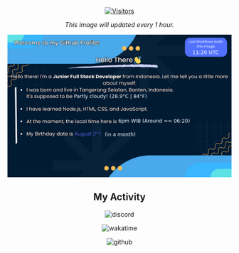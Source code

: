 <div align="center">

  [![Visitors](https://api.visitorbadge.io/api/visitors?path=https%3A%2F%2Fgithub.com%2Fhexaaagon&label=Total%20Visitors&countColor=%231e234a)](https://visitorbadge.io/status?path=https%3A%2F%2Fgithub.com%2Fhexaaagon)
  
  *This image will updated every 1 hour.*
  
  ![readme](./out/image.png)
  
  ## My Activity
  
  ![discord](https://lanyard.cnrad.dev/api/465454937267240962?bg=1E234A&borderRadius=5px)
  
  ![wakatime](https://github-readme-stats.vercel.app/api/wakatime?username=hexaaagon&border_radius=5px&theme=dark&bg_color=1E234A&border_color=1E234A&icon_color=58a6ff&show_icons=true&custom_title=Code%20Activity&layout=compact)
  
  ![github](https://github-readme-stats.vercel.app/api?username=hexaaagon&border_radius=5px&theme=dark&bg_color=1E234A&border_color=1E234A&icon_color=58a6ff&show_icons=true&custom_title=Github%20Activity&layout=compact)
</div>

